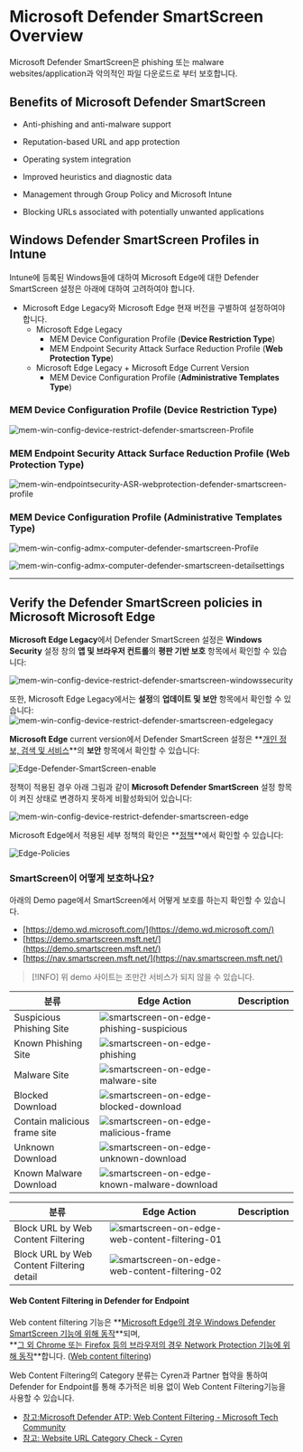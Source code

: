 ﻿
# Microsoft Defender SmartScreen Overview

Microsoft Defender SmartScreen은 phishing 또는 malware websites/application과 악의적인 파일 다운로드로 부터 보호합니다.

## Benefits of Microsoft Defender SmartScreen

- Anti-phishing and anti-malware support

- Reputation-based URL and app protection

- Operating system integration

- Improved heuristics and diagnostic data

- Management through Group Policy and Microsoft Intune

- Blocking URLs associated with potentially unwanted applications

## Windows Defender SmartScreen Profiles in Intune

Intune에 등록된 Windows들에 대하여 Microsoft Edge에 대한 Defender SmartScreen 설정은 아래에 대하여 고려하여야 합니다.

- Microsoft Edge Legacy와 Microsoft Edge 현재 버전을 구별하여 설정하여야 합니다.
    - Microsoft Edge Legacy
        - MEM Device Configuration Profile (**Device Restriction Type**)
        - MEM Endpoint Security Attack Surface Reduction Profile (**Web Protection Type**)
    - Microsoft Edge Legacy + Microsoft Edge Current Version
        - MEM Device Configuration Profile (**Administrative Templates Type**)

### MEM Device Configuration Profile (**Device Restriction Type**)

![mem-win-config-device-restrict-defender-smartscreen-Profile](https://github.com/kj-park/tech/blob/main/Microsoft365/Security/.media/mem-win-config-device-restrict-defender-smartscreen-Profile.png?raw=true)


### MEM Endpoint Security Attack Surface Reduction Profile (**Web Protection Type**)

![mem-win-endpointsecurity-ASR-webprotection-defender-smartscreen-profile](https://github.com/kj-park/tech/blob/main/Microsoft365/Security/.media/mem-win-endpointsecurity-ASR-webprotection-defender-smartscreen-profile.png?raw=true)


### MEM Device Configuration Profile (**Administrative Templates Type**)

![mem-win-config-admx-computer-defender-smartscreen-Profile](https://github.com/kj-park/tech/blob/main/Microsoft365/Security/.media/mem-win-config-admx-computer-defender-smartscreen-Profile.png?raw=true)

![mem-win-config-admx-computer-defender-smartscreen-detailsettings](https://github.com/kj-park/tech/blob/main/Microsoft365/Security/.media/mem-win-config-admx-computer-defender-smartscreen-detailsettings.png?raw=true)

---

## Verify the Defender SmartScreen policies in Microsoft Microsoft Edge

**Microsoft Edge Legacy**에서 Defender SmartScreen 설정은 **Windows Security** 설정 창의 **앱 및 브라우저 컨트롤**의 **평판 기반 보호** 항목에서 확인할 수 있습니다:

![mem-win-config-device-restrict-defender-smartscreen-windowssecurity](https://github.com/kj-park/tech/blob/main/Microsoft365/Security/.media/mem-win-config-device-restrict-defender-smartscreen-windowssecurity.png?raw=true)

또한, Microsoft Edge Legacy에서는 **설정**의 **업데이트 및 보안** 항목에서 확인할 수 있습니다:
![mem-win-config-device-restrict-defender-smartscreen-edgelegacy](https://github.com/kj-park/tech/blob/main/Microsoft365/Security/.media/mem-win-config-device-restrict-defender-smartscreen-edgelegacy.png?raw=true)

**Microsoft Edge** current version에서 Defender SmartScreen 설정은 **[개인 정보, 검색 및 서비스](edge://settings/privacy)**의 **보안** 항목에서 확인할 수 있습니다:

![Edge-Defender-SmartScreen-enable](https://github.com/kj-park/tech/blob/main/Microsoft365/Security/.media/Edge-Defender-SmartScreen-enable.png?raw=true)

정책이 적용된 경우 아래 그림과 같이 **Microsoft Defender SmartScreen** 설정 항목이 켜진 상태로 변경하지 못하게 비활성화되어 있습니다:

![mem-win-config-device-restrict-defender-smartscreen-edge](https://github.com/kj-park/tech/blob/main/Microsoft365/Security/.media/mem-win-config-device-restrict-defender-smartscreen-edge.png?raw=true)

Microsoft Edge에서 적용된 세부 정책의 확인은 **[정책](edge://policy/)**에서 확인할 수 있습니다:

![Edge-Policies](https://github.com/kj-park/tech/blob/main/Microsoft365/Security/.media/Edge-Policies.png?raw=true)

### SmartScreen이 어떻게 보호하나요?

아래의 Demo page에서 SmartScreen에서 어떻게 보호를 하는지 확인할 수 있습니다.

- [https://demo.wd.microsoft.com/](https://demo.wd.microsoft.com/)
- [https://demo.smartscreen.msft.net/](https://demo.smartscreen.msft.net/)
- [https://nav.smartscreen.msft.net/](https://nav.smartscreen.msft.net/)

> [!INFO] 
> 위 demo 사이트는 조만간 서비스가 되지 않을 수 있습니다.

| 분류 | Edge Action | Description |
|--|--|--|
| Suspicious Phishing Site | ![smartscreen-on-edge-phishing-suspicious](https://github.com/kj-park/tech/blob/main/Microsoft365/Security/.media/smartscreen-on-edge-phishing-suspicious.png?raw=true) |  |
| Known Phishing Site  | ![smartscreen-on-edge-phishing](https://github.com/kj-park/tech/blob/main/Microsoft365/Security/.media/smartscreen-on-edge-phishing.png?raw=true) |  |
| Malware Site | ![smartscreen-on-edge-malware-site](https://github.com/kj-park/tech/blob/main/Microsoft365/Security/.media/smartscreen-on-edge-malware-site.png?raw=true) |  |
| Blocked Download | ![smartscreen-on-edge-blocked-download](https://github.com/kj-park/tech/blob/main/Microsoft365/Security/.media/smartscreen-on-edge-blocked-download.png?raw=true) |  |
| Contain malicious frame site | ![smartscreen-on-edge-malicious-frame](https://github.com/kj-park/tech/blob/main/Microsoft365/Security/.media/smartscreen-on-edge-malicious-frame.png?raw=true) |  |
| Unknown Download | ![smartscreen-on-edge-unknown-download](https://github.com/kj-park/tech/blob/main/Microsoft365/Security/.media/smartscreen-on-edge-unknown-download.png?raw=true) |  |
| Known Malware Download | ![smartscreen-on-edge-known-malware-download](https://github.com/kj-park/tech/blob/main/Microsoft365/Security/.media/smartscreen-on-edge-known-malware-download.png?raw=true) |  |

| 분류 | Edge Action | Description |
|--|--|--|
| Block URL by Web Content Filtering | ![smartscreen-on-edge-web-content-filtering-01](https://github.com/kj-park/tech/blob/main/Microsoft365/Security/.media/smartscreen-on-edge-web-content-filtering-01.png?raw=true) |  |
| Block URL by Web Content Filtering detail | ![smartscreen-on-edge-web-content-filtering-02](https://github.com/kj-park/tech/blob/main/Microsoft365/Security/.media/smartscreen-on-edge-web-content-filtering-02.png?raw=true) |  |

#### Web Content Filtering in Defender for Endpoint

Web content filtering 기능은 **<u>Microsoft Edge의 경우 Windows Defender SmartScreen 기능에 위해 동작</u>**되며,<br />
**<u>그 외 Chrome 또는 Firefox 등의 브라우저의 경우 Network Protection 기능에 위해 동작</u>**합니다. ([Web content filtering](https://docs.microsoft.com/en-us/microsoft-365/security/defender-endpoint/web-content-filtering?view=o365-worldwide#what-is-web-content-filtering))

Web Content Filtering의 Category 분류는 Cyren과 Partner 협약을 통하여 Defender for Endpoint를 통해 추가적은 비용 없이 Web Content Filtering기능을 사용할 수 있습니다. 

- [참고:Microsoft Defender ATP: Web Content Filtering - Microsoft Tech Community](https://techcommunity.microsoft.com/t5/core-infrastructure-and-security/microsoft-defender-atp-web-content-filtering/ba-p/1550096)
- [참고: Website URL Category Check - Cyren](https://www.cyren.com/security-center/url-category-check-gate)
